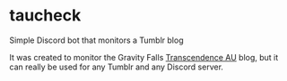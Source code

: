 # taucheck
Simple Discord bot that monitors a Tumblr blog

It was created to monitor the Gravity Falls [Transcendence AU](https://transcendence-au.tumblr.com/) blog, but it can really be used for any Tumblr and any Discord server.
